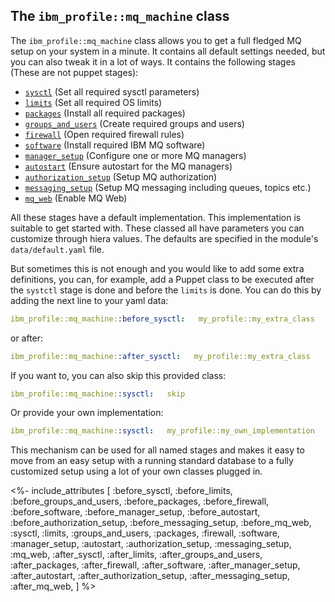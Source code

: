 ## The `ibm_profile::mq_machine` class

The `ibm_profile::mq_machine` class allows you to get a full fledged MQ setup on your system in a minute. It contains all default settings needed, but you can also tweak it in a lot of ways. It contains the following stages (These are not puppet stages):

- [`sysctl`](/docs/ibm_profile/mq_machine/sysctl.html)       (Set all required sysctl parameters)
- [`limits`](/docs/ibm_profile/mq_machine/limits.html)        (Set all required OS limits)
- [`packages`](/docs/ibm_profile/mq_machine/packages.html)    (Install all required packages)
- [`groups_and_users`](/docs/ibm_profile/mq_machine/groups_and_users.html) (Create required groups and users)
- [`firewall`](/docs/ibm_profile/mq_machine/firewall.html)      (Open required firewall rules)
- [`software`](/docs/ibm_profile/mq_machine/software.html)      (Install required IBM MQ software)
- [`manager_setup`](/docs/ibm_profile/mq_machine/manager_setup.html) (Configure one or more MQ managers)
- [`autostart`](/docs/ibm_profile/mq_machine/autostart.html)  (Ensure autostart for the MQ managers)
- [`authorization_setup`](/docs/ibm_profile/mq_machine/authorization_setup.html) (Setup MQ authorization)
- [`messaging_setup`](/docs/ibm_profile/mq_machine/messaging_setup.html) (Setup MQ messaging including queues, topics etc.)
- [`mq_web`](/docs/ibm_profile/mq_machine/mq_web.html) (Enable MQ Web)

All these stages have a default implementation. This implementation is suitable to get started with. These classed all have parameters you can customize through hiera values. The defaults are specified in the module's `data/default.yaml` file. 

But sometimes this is not enough and you would like to add some extra definitions, you can, for example, add a Puppet class to be executed after the `systctl` stage is done and before the `limits` is done. You can do this by adding the next line to your yaml data:

```yaml
ibm_profile::mq_machine::before_sysctl:   my_profile::my_extra_class
```
or after:

```yaml
ibm_profile::mq_machine::after_sysctl:   my_profile::my_extra_class
```

If you want to, you can also skip this provided class:

```yaml
ibm_profile::mq_machine::sysctl:   skip
```

Or provide your own implementation:

```yaml
ibm_profile::mq_machine::sysctl:   my_profile::my_own_implementation
```

This mechanism can be used for all named stages and makes it easy to move from an easy setup with a running standard database to a fully customized setup using a lot of your own classes plugged in.

<%- include_attributes [
  :before_sysctl,
  :before_limits,
  :before_groups_and_users,
  :before_packages,
  :before_firewall,
  :before_software,
  :before_manager_setup,
  :before_autostart,
  :before_authorization_setup,
  :before_messaging_setup,
  :before_mq_web,
  :sysctl,
  :limits,
  :groups_and_users,
  :packages,
  :firewall,
  :software,
  :manager_setup,
  :autostart,
  :authorization_setup,
  :messaging_setup,
  :mq_web,
  :after_sysctl,
  :after_limits,
  :after_groups_and_users,
  :after_packages,
  :after_firewall,
  :after_software,
  :after_manager_setup,
  :after_autostart,
  :after_authorization_setup,
  :after_messaging_setup,
  :after_mq_web,
] %>
